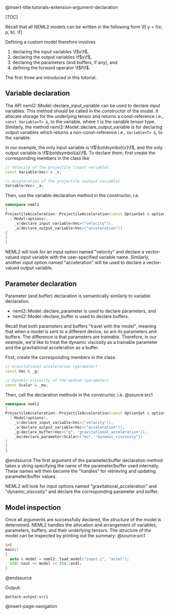 @insert-title:tutorials-extension-argument-declaration

[TOC]

Recall that all NEML2 models can be written in the following form
\f[
  y = f(x; p, b).
\f]

Defining a custom model therefore involves
1. declaring the input variables \f$x\f$,
2. declaring the output variables \f$y\f$,
3. declaring the parameters (and buffers, if any), and
4. defining the forward operator \f$f\f$.

The first three are introduced in this tutorial.

## Variable declaration

The API neml2::Model::declare_input_variable can be used to declare input variables. This method should be called in the constructor of the model. It allocate storage for the underlying tensor and returns a const-reference i.e., `const Variable<T> &`, to the variable, where `T` is the variable tensor type. Similarly, the method neml2::Model::declare_output_variable is for declaring output variables which returns a non-const-reference i.e., `Variable<T> &`, to the variable.

In our example, the only input variable is \f$\boldsymbol{v}\f$, and the only output variable is \f$\boldsymbol{a}\f$. To declare them, first create the corresponding members in the class like
```cpp
// Velocity of the projectile (input variable)
const Variable<Vec> & _v;

// Acceleration of the projectile (output variable)
Variable<Vec> _a;
```
Then, use the variable declaration method in the constructor, i.e.
```cpp
namespace neml2
{
ProjectileAcceleration::ProjectileAcceleration(const OptionSet & options)
  : Model(options),
    _v(declare_input_variable<Vec>("velocity")),
    _a(declare_output_variable<Vec>("acceleration"))
{
}
}
```
NEML2 will look for an input option named "velocity" and declare a vector-valued input variable with the user-specified variable name. Similarly, another input option named "acceleration" will be used to declare a vector-valued output variable.

## Parameter declaration

Parameter (and buffer) declaration is semantically similarly to variable declaration.
- neml2::Model::declare_parameter is used to declare parameters, and
- neml2::Model::declare_buffer is used to declare buffers.

Recall that both parameters and buffers "travel with the model", meaning that when a model is sent to a different device, so are its parameters and buffers. The difference is that parameters are *trainable*. Therefore, in our example, we'd like to treat the dynamic viscosity as a trainable parameter and the gravitational acceleration as a buffer.

First, create the corresponding members in the class:
```cpp
// Gravitational acceleration (parameter)
const Vec & _g;

// Dynamic viscosity of the medium (parameter)
const Scalar & _mu;
```
Then, call the declaration methods in the constructor, i.e.
@source:src1
```cpp
namespace neml2
{
ProjectileAcceleration::ProjectileAcceleration(const OptionSet & options)
  : Model(options),
    _v(declare_input_variable<Vec>("velocity")),
    _a(declare_output_variable<Vec>("acceleration")),
    _g(declare_buffer<Vec>("g", "gravitational_acceleration")),
    _mu(declare_parameter<Scalar>("mu", "dynamic_viscosity"))
{
}
}
```
@endsource
The first argument of the parameter/buffer declaration method takes a string specifying the name of the parameter/buffer used internally. These names will then become the "handles" for retrieving and updating parameter/buffer values.

NEML2 will look for input options named "gravitational_acceleration" and "dynamic_viscosity" and declare the corresponding parameter and buffer.

## Model inspection

Once all arguments are successfully declared, the *structure* of the model is determined. NEML2 handles the allocation and arrangement of variables, parameters, buffers, and their underlying tensors. The structure of the model can be inspected by printing out the summary:
@source:src1
```cpp
int
main()
{
  auto & model = neml2::load_model("input.i", "accel");
  std::cout << model << std::endl;
}
```
@endsource

Output:
```
@attach-output:src1
```

@insert-page-navigation
